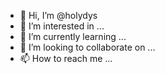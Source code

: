 - 👋 Hi, I’m @holydys
- 👀 I’m interested in ...
- 🌱 I’m currently learning ...
- 💞️ I’m looking to collaborate on ...
- 📫 How to reach me ...

<!---
holydys/holydys is a ✨ special ✨ repository because its `README.md` (this file) appears on your GitHub profile.
You can click the Preview link to take a look at your changes.
--->
